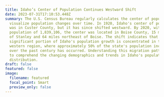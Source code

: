 ```yaml
---
title: Idaho’s Center of Population Continues Westward Shift
date: 2023-07-31T17:10:53.448Z
summary: The U.S. Census Bureau regularly calculates the center of population to
  visualize population changes over time. In 1920, Idaho's center of population
  was in Custer County, but it has since shifted westward. By 2020, with a
  population of 1,839,106, the center was located in Boise County, 15 miles west
  of Stanley and 64 miles northeast of Boise. The shift indicates that a
  significant portion of Idaho's population growth is concentrated in the
  western region, where approximately 50% of the state's population increase
  over the past century has occurred. Understanding this migration pattern helps
  to comprehend the changing demographics and trends in Idaho's population
  distribution.
draft: false
featured: false
image:
  filename: featured
  focal_point: Smart
  preview_only: false
---
```

